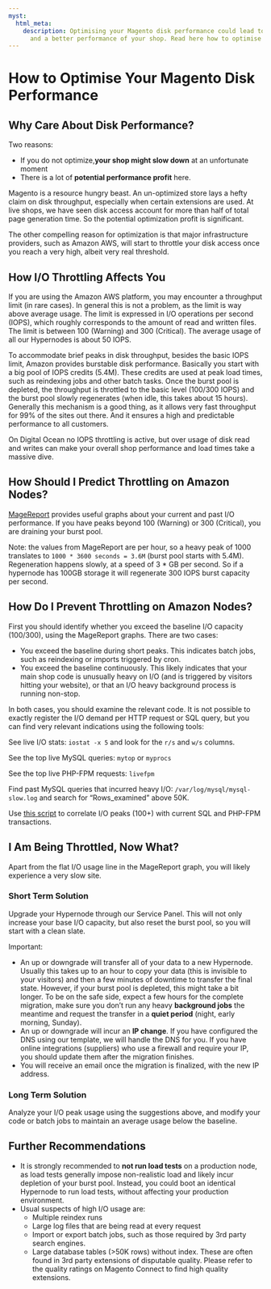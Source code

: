 ```yaml
---
myst:
  html_meta:
    description: Optimising your Magento disk performance could lead to higher speed
      and a better performance of your shop. Read here how to optimise it on Hypernode.
---
```


<!-- source: https://support.hypernode.com/en/troubleshooting/performance/how-to-optimise-your-magento-disk-performance/ -->

# How to Optimise Your Magento Disk Performance

## Why Care About Disk Performance?

Two reasons:

- If you do not optimize,**your shop might slow down** at an unfortunate moment
- There is a lot of **potential performance profit** here.

Magento is a resource hungry beast. An un-optimized store lays a hefty claim on disk throughput, especially when certain extensions are used. At live shops, we have seen disk access account for more than half of total page generation time. So the potential optimization profit is significant.

The other compelling reason for optimization is that major infrastructure providers, such as Amazon AWS, will start to throttle your disk access once you reach a very high, albeit very real threshold.

## How I/O Throttling Affects You

If you are using the Amazon AWS platform, you may encounter a throughput limit (in rare cases). In general this is not a problem, as the limit is way above average usage. The limit is expressed in I/O operations per second (IOPS), which roughly corresponds to the amount of read and written files. The limit is between 100 (Warning) and 300 (Critical). The average usage of all our Hypernodes is about 50 IOPS.

To accommodate brief peaks in disk throughput, besides the basic IOPS limit, Amazon provides burstable disk performance. Basically you start with a big pool of IOPS credits (5.4M). These credits are used at peak load times, such as reindexing jobs and other batch tasks. Once the burst pool is depleted, the throughput is throttled to the basic level (100/300 IOPS) and the burst pool slowly regenerates (when idle, this takes about 15 hours). Generally this mechanism is a good thing, as it allows very fast throughput for 99% of the sites out there. And it ensures a high and predictable performance to all customers.

On Digital Ocean no IOPS throttling is active, but over usage of disk read and writes can make your overall shop performance and load times take a massive dive.

## How Should I Predict Throttling on Amazon Nodes?

[MageReport](https://www.magereport.com/) provides useful graphs about your current and past I/O performance. If you have peaks beyond 100 (Warning) or 300 (Critical), you are draining your burst pool.

Note: the values from MageReport are per hour, so a heavy peak of 1000 translates to `1000 * 3600 seconds = 3.6M` (burst pool starts with 5.4M). Regeneration happens slowly, at a speed of 3 * GB per second. So if a hypernode has 100GB storage it will regenerate 300 IOPS burst capacity per second.

## How Do I Prevent Throttling on Amazon Nodes?

First you should identify whether you exceed the baseline I/O capacity (100/300), using the MageReport graphs. There are two cases:

- You exceed the baseline during short peaks. This indicates batch jobs, such as reindexing or imports triggered by cron.
- You exceed the baseline continuously. This likely indicates that your main shop code is unusually heavy on I/O (and is triggered by visitors hitting your website), or that an I/O heavy background process is running non-stop.

In both cases, you should examine the relevant code. It is not possible to exactly register the I/O demand per HTTP request or SQL query, but you can find very relevant indications using the following tools:

See live I/O stats: `iostat -x 5` and look for the `r/s` and `w/s` columns.

See the top live MySQL queries: `mytop` or `myprocs`

See the top live PHP-FPM requests: `livefpm`

Find past MySQL queries that incurred heavy I/O: `/var/log/mysql/mysql-slow.log` and search for “Rows_examined” above 50K.

Use [this script](https://gist.github.com/hn-support/66daf5aef6dfae0724c9b69b87d0b170) to correlate I/O peaks (100+) with current SQL and PHP-FPM transactions.

## I Am Being Throttled, Now What?

Apart from the flat I/O usage line in the MageReport graph, you will likely experience a very slow site.

### Short Term Solution

Upgrade your Hypernode through our Service Panel. This will not only increase your base I/O capacity, but also reset the burst pool, so you will start with a clean slate.

Important:

- An up or downgrade will transfer all of your data to a new Hypernode. Usually this takes up to an hour to copy your data (this is invisible to your visitors) and then a few minutes of downtime to transfer the final state. However, if your burst pool is depleted, this might take a bit longer. To be on the safe side, expect a few hours for the complete migration, make sure you don’t run any heavy **background jobs** the meantime and request the transfer in a **quiet period** (night, early morning, Sunday).
- An up or downgrade will incur an **IP change**. If you have configured the DNS using our template, we will handle the DNS for you. If you have online integrations (suppliers) who use a firewall and require your IP, you should update them after the migration finishes.
- You will receive an email once the migration is finalized, with the new IP address.

### Long Term Solution

Analyze your I/O peak usage using the suggestions above, and modify your code or batch jobs to maintain an average usage below the baseline.

## Further Recommendations

- It is strongly recommended to **not run load tests** on a production node, as load tests generally impose non-realistic load and likely incur depletion of your burst pool. Instead, you could boot an identical Hypernode to run load tests, without affecting your production environment.
- Usual suspects of high I/O usage are:
  - Multiple reindex runs
  - Large log files that are being read at every request
  - Import or export batch jobs, such as those required by 3rd party search engines.
  - Large database tables (>50K rows) without index. These are often found in 3rd party extensions of disputable quality. Please refer to the quality ratings on Magento Connect to find high quality extensions.
